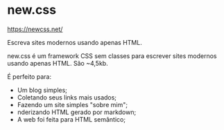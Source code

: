 # new.css
https://newcss.net/

Escreva sites modernos usando apenas HTML.

new.css é um framework CSS sem classes para escrever sites modernos usando apenas HTML. São ~4,5kb.

É perfeito para:

- Um blog simples;
- Coletando seus links mais usados;
- Fazendo um site simples "sobre mim";
- nderizando HTML gerado por markdown;
- A web foi feita para HTML semântico;
